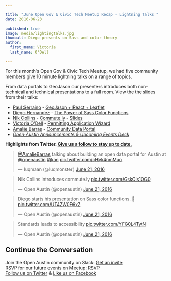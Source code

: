 ```yaml
---

title: "June Open Gov & Civic Tech Meetup Recap - Lightning Talks "
date: 2016-06-23

published: true
image: media/lightingtalks.jpg
thumbalt: Diego presents on Sass and color theory
author:
  first_name: Victoria
  last_name: O'Dell

---
```


For this month's Open Gov & Civic Tech Meetup, we had five community members give 10 minute lightning talks on a range of topics.

From data portals to GeoJason our presenters introduces both non-technical and technical presentations to a full room. View the the slides from their talks:


*   [Paul Serraino](https://github.com/paulserraino) - [GeoJason + React + Leaflet](http://paulserraino.com/geojson-talk/#/Law.on.Web.slides.pdf)
*   [Diego Hernandez](https://github.com/dhernandex) - [The Power of Sass Color Functions](http://dhernandex.github.io/sass-color-functions/presentation/#/)
*   [Nik Collins](https://twitter.com/nikolac88) - [Commute.ly](http://commute.ly/#!/) - [Slides](https://github.com/open-austin/iced-coffee/files/324749/commutely-austin-open.pdf)
*   [Victoria O'Dell](https://twitter.com/Victoria_ODell) - [Permitting Application Wizard](https://docs.google.com/presentation/d/1F0jLB3vJsLLRAXzVwLVB0cr0PGwm_2h33GQquZHzkR0/edit?usp=sharing)
*   [Amalie Barras](https://twitter.com/AmalieBarras) - [Community Data Portal](https://github.com/open-austin/iced-coffee/files/324766/PANDA.Lightnin.pdf)
*   _[Open Austin Announcements & Upcoming Events Deck](https://docs.google.com/presentation/d/1aJPnMyh-PBQ0HTfA1dNPRzrZT2949-P5ww5U_2Tab6U/edit?usp=sharing)_

**Highlights from Twitter. [Give us a follow to stay up to date.](https://twitter.com/openaustin)**

<blockquote class="twitter-tweet" data-lang="en"><p lang="en" dir="ltr"><a href="https://twitter.com/AmalieBarras">@AmalieBarras</a> talking about building an open data portal for Austin at <a href="https://twitter.com/openaustin">@openaustin</a> <a href="https://twitter.com/hashtag/jkan?src=hash">#jkan</a> <a href="https://t.co/cHyk4nmMuo">pic.twitter.com/cHyk4nmMuo</a></p>&mdash; luqmaan (@luqmonster) <a href="https://twitter.com/luqmonster/status/745067741388800000">June 21, 2016</a></blockquote>

<blockquote class="twitter-tweet" data-lang="en"><p lang="fr" dir="ltr">Nik Collins introduces commute.ly <a href="https://t.co/GskOls1OG0">pic.twitter.com/GskOls1OG0</a></p>&mdash; Open Austin (@openaustin) <a href="https://twitter.com/openaustin/status/745063606681669633">June 21, 2016</a></blockquote>

<blockquote class="twitter-tweet" data-lang="en"><p lang="en" dir="ltr">Diego starts his presentation on Sass color functions. 🎨 <a href="https://t.co/UT4ZW0F6xZ">pic.twitter.com/UT4ZW0F6xZ</a></p>&mdash; Open Austin (@openaustin) <a href="https://twitter.com/openaustin/status/745057664422445056">June 21, 2016</a></blockquote>

<blockquote class="twitter-tweet" data-lang="en"><p lang="en" dir="ltr">Standards leads to accessibility <a href="https://t.co/YFG0L4TytN">pic.twitter.com/YFG0L4TytN</a></p>&mdash; Open Austin (@openaustin) <a href="https://twitter.com/openaustin/status/745055519904169984">June 21, 2016</a></blockquote>


## Continue the Conversation

Join the Open Austin community on Slack: [Get an invite](http://slack.open-austin.org/)
<br />
RSVP for our future events on Meetup: [RSVP](http://www.meetup.com/Open-Austin/)
<br />
[Follow us on Twitter](https://twitter.com/openaustin?lang=en)
& [Like us on Facebook](https://www.facebook.com/Open-Austin-412390968837071/)

<script async src="//platform.twitter.com/widgets.js" charset="utf-8"></script>
